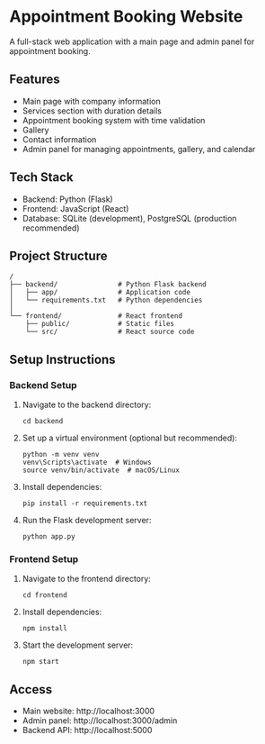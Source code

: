 # Appointment Booking Website

A full-stack web application with a main page and admin panel for appointment booking.

## Features

- Main page with company information
- Services section with duration details
- Appointment booking system with time validation
- Gallery
- Contact information
- Admin panel for managing appointments, gallery, and calendar

## Tech Stack

- Backend: Python (Flask)
- Frontend: JavaScript (React)
- Database: SQLite (development), PostgreSQL (production recommended)

## Project Structure

```
/
├── backend/               # Python Flask backend
│   ├── app/               # Application code
│   └── requirements.txt   # Python dependencies
│
└── frontend/              # React frontend
    ├── public/            # Static files
    └── src/               # React source code
```

## Setup Instructions

### Backend Setup

1. Navigate to the backend directory:
   ```
   cd backend
   ```

2. Set up a virtual environment (optional but recommended):
   ```
   python -m venv venv
   venv\Scripts\activate  # Windows
   source venv/bin/activate  # macOS/Linux
   ```

3. Install dependencies:
   ```
   pip install -r requirements.txt
   ```

4. Run the Flask development server:
   ```
   python app.py
   ```

### Frontend Setup

1. Navigate to the frontend directory:
   ```
   cd frontend
   ```

2. Install dependencies:
   ```
   npm install
   ```

3. Start the development server:
   ```
   npm start
   ```

## Access

- Main website: http://localhost:3000
- Admin panel: http://localhost:3000/admin
- Backend API: http://localhost:5000 